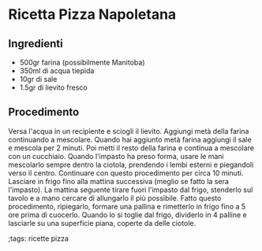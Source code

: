# Ricetta Pizza Napoletana

## Ingredienti

- 500gr farina (possibilmente Manitoba)
- 350ml di acqua tiepida
- 10gr di sale
- 1.5gr di lievito fresco

## Procedimento

Versa l'acqua in un recipiente e sciogli il lievito. Aggiungi metà della farina continuando a mescolare. Quando hai aggiunto metà farina aggiungi il sale e mescola per 2 minuti. Poi metti il resto della farina e continua a mescolare con un cucchiaio. Quando l'impasto ha preso forma, usare le mani mescolarlo sempre dentro la ciotola, prendendo i lembi esterni e piegandoli verso il centro. Continuare con questo procedimento per circa 10 minuti. Lasciare in frigo fino alla mattina successiva (meglio se fatto la sera l'impasto). La mattina seguente tirare fuori l'impasto dal frigo, stenderlo sul tavolo e a mano cercare di allungarlo il più possibile. Fatto questo procedimento, ripiegarlo, formare una pallina e rimetterlo in frigo fino a 5 ore prima di cuocerlo. Quando lo si toglie dal frigo, dividerlo in 4 palline e lasciarle su una superficie piana, coperte da delle ciotole.

;tags: ricette pizza
